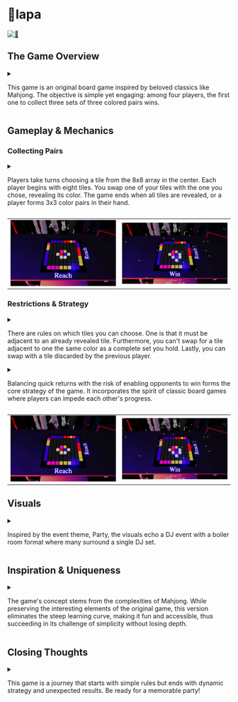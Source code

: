 # 🚥lapa

<a href="https://lapa.tsei.jp">
  <img alt="🚥" src="https://lapa.tsei.jp/og.jpg"></img>
</a>

## The Game Overview

<details>
<summary>

This game is an original board game inspired by beloved classics like Mahjong. The objective is simple yet engaging: among four players, the first one to collect three sets of three colored pairs wins.

</summary>

このゲームは、麻雀のような人気のあるクラシックなゲームに触発されたオリジナルのボードゲームです。目標はシンプルでありながらも魅力的です:4人のプレイヤーの中で、最初に3つの色の組み合わせを3セット集めた人が勝利します。

</details>

## Gameplay & Mechanics

### Collecting Pairs

<details>
<summary>

Players take turns choosing a tile from the 8x8 array in the center. Each player begins with eight tiles. You swap one of your tiles with the one you chose, revealing its color. The game ends when all tiles are revealed, or a player forms 3x3 color pairs in their hand.

</summary>

プレイヤーは交互に中央の8x8の配列からタイルを選びます。各プレイヤーは8枚のタイルから始め、選んだタイルと自分のタイルを交換し、その色を明らかにします。ゲームは全てのタイルが明らかになった時、またはプレイヤーが手元で3x3の色のペアを形成した時に終了します。

</details>
<table>
<td>
<img src="./public/_0.jpg"></img>
</td>
<td>
<img src="./public/_1.jpg"></img>
</td>
</table>

### Restrictions & Strategy

<details>
<summary>

There are rules on which tiles you can choose. One is that it must be adjacent to an already revealed tile. Furthermore, you can't swap for a tile adjacent to one the same color as a complete set you hold. Lastly, you can swap with a tile discarded by the previous player.

</summary>

選べるタイルにはルールがあります。一つは、既に明らかになったタイルに隣接していなければならないということです。さらに、持っている完全なセットと同じ色のタイルに隣接するタイルとは交換できません。最後に、前のプレイヤーが捨てたタイルと交換することができます。

</details>

<details>
<summary>

Balancing quick returns with the risk of enabling opponents to win forms the core strategy of the game. It incorporates the spirit of classic board games where players can impede each other's progress.

</summary>

素早いリターンと対戦相手に勝つチャンスを与えるリスクをバランス良くとることが、ゲームの中核戦略を形成します。これは、プレイヤーが互いの進行を妨げるクラシックなボードゲームの精神を取り入れています。

</details>
<table>
<td>
<img src="./public/_0.jpg"></img>
</td>
<td>
<img src="./public/_1.jpg"></img>
</td>
</table>

## Visuals

<details>
<summary>

Inspired by the event theme, Party, the visuals echo a DJ event with a boiler room format where many surround a single DJ set.

</summary>

イベントテーマである「パーティー」に触発されたビジュアルは、DJイベントのボイラールーム形式を反映しており、多くの人々が一つのDJセットを囲むような形をしています。

</details>

## Inspiration & Uniqueness

<details>
<summary>

The game's concept stems from the complexities of Mahjong. While preserving the interesting elements of the original game, this version eliminates the steep learning curve, making it fun and accessible, thus succeeding in its challenge of simplicity without losing depth.

</summary>

ゲームのコンセプトは、麻雀の複雑さから生まれています。オリジナルのゲームの面白い要素を保ちつつ、このバージョンでは急な学習曲線を排除し、楽しくアクセス可能にしています。そのため、深みを失うことなくシンプルさへの挑戦に成功しています。

</details>

## Closing Thoughts

<details>
<summary>

This game is a journey that starts with simple rules but ends with dynamic strategy and unexpected results. Be ready for a memorable party!

</summary>

このゲームは、シンプルなルールから始まり、ダイナミックな戦略と予想外の結果で終わる旅です。思い出に残るパーティーの準備を！

</details>
